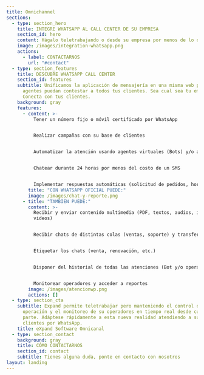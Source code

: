 ```yaml
---
title: Omnichannel
sections:
  - type: section_hero
    title: INTEGRE WHATSAPP AL CALL CENTER DE SU EMPRESA
    section_id: hero
    content: Hágalo teletrabajando o desde su empresa por menos de lo que vale un SMS!
    image: /images/integration-whatsapp.png
    actions:
      - label: CONTACTARNOS
        url: "#contact"
  - type: section_features
    title: DESCUBRE WHATSAPP CALL CENTER
    section_id: features
    subtitle: Unificamos la aplicación de mensajería en una misma web para que tus
      agentes puedan contestar a todos tus clientes. Sea cual sea tu empresa.
      Conecta con tus clientes.
    background: gray
    features:
      - content: >-
          Tener un número fijo o móvil certificado por WhatsApp


          Realizar campañas con su base de clientes


          Automatizar la atención usando agentes virtuales (Bots) y/o atenderlos por chat (operadores)


          Chatear durante 24 horas por menos del costo de un SMS


          Implementar respuestas automáticas (solicitud de pedidos, horarios, coordinación de visitas)
        title: "CON WHATSAPP OFICIAL PUEDE:"
        image: /images/chat-y-reporte.png
      - title: "TAMBIEN PUEDE:"
        content: >-
          Recibir y enviar contenido multimedia (PDF, textos, audios, imágenes y
          videos)


          Recibir chats de distintas colas (ventas, soporte) y transferir chats entre ellas


          Etiquetar los chats (venta, renovación, etc.)


          Disponer del historial de todas las atenciones (Bot y/o operadores)


          Monitorear operadores y acceder a reportes
        image: /images/atencionwp.png
        actions: []
  - type: section_cta
    subtitle: Expand permite teletrabajar pero manteniendo el control de su
      operación y el monitoreo de su operadores en tiempo real desde cualquier
      parte. Adáptese rápidamente a esta nueva realidad atendiendo a sus
      clientes por WhatsApp.
    title: eXpand Software Omnicanal
  - type: section_contact
    background: gray
    title: CÓMO CONTACTARNOS
    section_id: contact
    subtitle: Tienes alguna duda, ponte en contacto con nosotros
layout: landing
---
```

